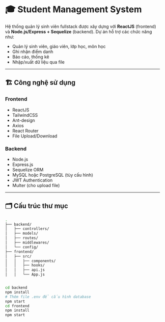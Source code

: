 # 🎓 Student Management System

Hệ thống quản lý sinh viên fullstack được xây dựng với **ReactJS** (frontend) và **Node.js/Express + Sequelize** (backend). Dự án hỗ trợ các chức năng như:
- Quản lý sinh viên, giáo viên, lớp học, môn học
- Ghi nhận điểm danh
- Báo cáo, thống kê
- Nhập/xuất dữ liệu qua file

---

## 🏗️ Công nghệ sử dụng

### Frontend
- ReactJS
- TailwindCSS
- Ant-design 
- Axios
- React Router
- File Upload/Download

### Backend
- Node.js
- Express.js
- Sequelize ORM
- MySQL hoặc PostgreSQL (tùy cấu hình)
- JWT Authentication
- Multer (cho upload file)

---

## 🗂️ Cấu trúc thư mục

```bash
.
├── backend/
│   ├── controllers/
│   ├── models/
│   ├── routes/
│   ├── middlewares/
│   └── config/
├── frontend/
│   ├── src/
│   │   ├── components/
│   │   ├── hooks/
│   │   ├── api.js
│   │   └── App.js


cd backend
npm install
# Thêm file .env để cấu hình database
npm start
cd frontend
npm install
npm start
